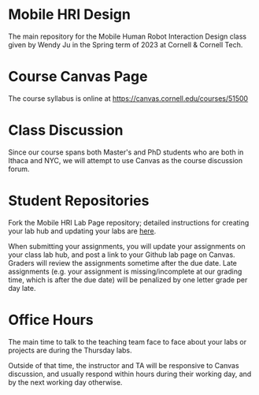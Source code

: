 # Mobile HRI Design
The main repository for the Mobile Human Robot Interaction Design class given by Wendy Ju in the Spring term of 2023 at Cornell & Cornell Tech.

# Course Canvas Page
The course syllabus is online at https://canvas.cornell.edu/courses/51500

# Class Discussion
Since our course spans both Master's and PhD students who are both in Ithaca and NYC, we will attempt to use Canvas as the course discussion forum. 

# Student Repositories
Fork the Mobile HRI Lab Page repository; detailed instructions for creating your lab hub and updating your labs are [here](https://github.com/FAR-Lab/Developing-and-Designing-Interactive-Devices/blob/2022Fall/readings/Submitting%20Labs.md).

When submitting your assignments, you will update your assignments on your class lab hub, and post a link to your Github lab page on Canvas. Graders will review the assignments sometime after the due date. Late assignments (e.g. your assignment is missing/incomplete at our grading time, which is after the due date) will be penalized by one letter grade per day late.

# Office Hours
The main time to talk to the teaching team face to face about your labs or projects are during the Thursday labs.

Outside of that time, the instructor and TA will be responsive to Canvas discussion, and usually respond within hours during their working day, and by the next working day otherwise.

